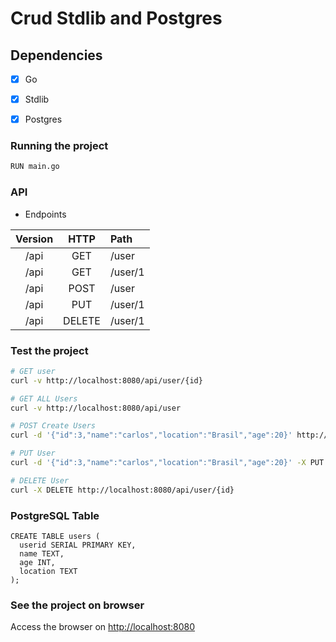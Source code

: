 # Crud Stdlib and Postgres

## Dependencies

- [x] Go
- [x] Stdlib
- [x] Postgres



### Running the project


```bash
RUN main.go
```


### API

* Endpoints

| Version | HTTP | Path |
|:--:|:--:|:--|
| /api | GET | /user | 
| /api | GET | /user/1 | 
| /api | POST | /user |
| /api | PUT | /user/1 | 
| /api | DELETE | /user/1 |


### Test the project


```bash
# GET user
curl -v http://localhost:8080/api/user/{id}

# GET ALL Users
curl -v http://localhost:8080/api/user

# POST Create Users
curl -d '{"id":3,"name":"carlos","location":"Brasil","age":20}' http://localhost:8080/api/user

# PUT User
curl -d '{"id":3,"name":"carlos","location":"Brasil","age":20}' -X PUT http://localhost:8080/api/user/{id}

# DELETE User
curl -X DELETE http://localhost:8080/api/user/{id}

```


### PostgreSQL Table

    CREATE TABLE users (
      userid SERIAL PRIMARY KEY,
      name TEXT,
      age INT,
      location TEXT
    );


### See the project on browser

Access the browser on [http://localhost:8080](http://localhost:8080)
